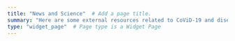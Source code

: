 ```yaml
---
title: "News and Science"  # Add a page title.
summary: "Here are some external resources related to CoViD-19 and disease prevention that we consider reliable."  # Add a page description.
type: "widget_page"  # Page type is a Widget Page
---
```

